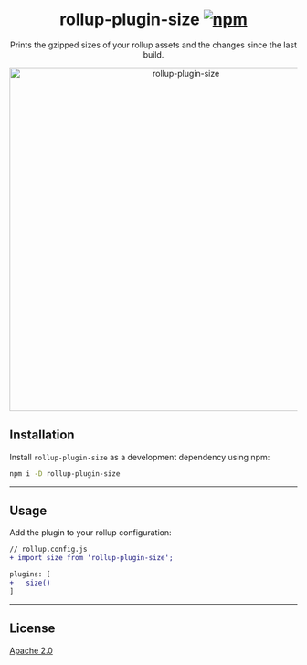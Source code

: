 <p align="center">
  <h1 align="center">
    rollup-plugin-size
    <a href="https://www.npmjs.org/package/rollup-plugin-size"><img src="https://img.shields.io/npm/v/rollup-plugin-size.svg?style=flat&v1" alt="npm"></a>
  </h1>
</p>

<p align="center">
  Prints the gzipped sizes of your rollup assets and the changes since the last build.
</p>

<p align="center">
  <img src="https://i.imgur.com/SE1mlK2.png" width="602" alt="rollup-plugin-size">
</p>


## Installation

Install `rollup-plugin-size` as a development dependency using npm:

```sh
npm i -D rollup-plugin-size
```

---

## Usage

Add the plugin to your rollup configuration:

```diff
// rollup.config.js
+ import size from 'rollup-plugin-size';

plugins: [
+   size()
]
```

---

## License

[Apache 2.0](LICENSE)
